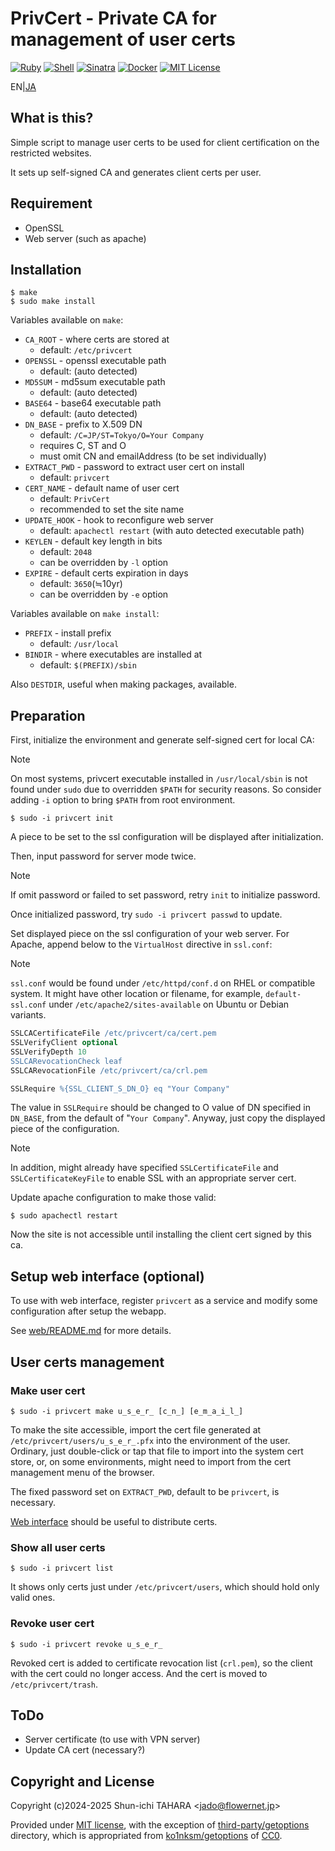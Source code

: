 PrivCert - Private CA for management of user certs
==================================================

[![Ruby](https://img.shields.io/github/languages/top/jado4810/privcert?logo=ruby&logoColor=fff&label=Ruby&labelColor=cc342d&color=666)](https://github.com/jado4810/privcert/search?l=Ruby)
[![Shell](https://img.shields.io/badge/Shell-4eaa25?logo=gnu-bash&logoColor=fff)](https://github.com/jado4810/privcert/search?l=Shell)
[![Sinatra](https://img.shields.io/badge/-Sinatra-000?logo=ruby-sinatra&logoColor=fff)](https://github.com/sinatra)
[![Docker](https://img.shields.io/badge/-Docker-2496ed?logo=docker&logoColor=fff)](https://github.com/docker)
[![MIT License](https://img.shields.io/github/license/jado4810/privcert?logo=data%3Aimage%2Fsvg%2Bxml%3Bbase64%2CPHN2ZyB4bWxucz0iaHR0cDovL3d3dy53My5vcmcvMjAwMC9zdmciIHdpZHRoPSIxNiIgaGVpZ2h0PSIxNiIgZmlsbD0ibm9uZSIgc3Ryb2tlPSIjZmZmIiBzdHJva2Utd2lkdGg9IjEuMjUiPjxwYXRoIGQ9Ik04LDB2MTRNNCwxNGg4TTEsNGgzbDMtMWgybDMsMWgzTTMsNGwtMi41LDZxMi41LDEuNSw1LDB6TTEzLDRsLTIuNSw2cTIuNSwxLjUsNSwweiI+PC9wYXRoPjwvc3ZnPgo%3D)](https://github.com/jado4810/privcert/blob/main/LICENSE.txt)

EN|[JA](./README-ja.md)

What is this?
-------------

Simple script to manage user certs to be used for client certification on the restricted websites.

It sets up self-signed CA and generates client certs per user.

Requirement
-----------

* OpenSSL
* Web server (such as apache)

Installation
------------

```console
$ make
$ sudo make install
```

Variables available on `make`:

* `CA_ROOT` - where certs are stored at
    * default: `/etc/privcert`
* `OPENSSL` - openssl executable path
    * default: (auto detected)
* `MD5SUM` - md5sum executable path
    * default: (auto detected)
* `BASE64` - base64 executable path
    * default: (auto detected)
* `DN_BASE` - prefix to X.509 DN
    * default: `/C=JP/ST=Tokyo/O=Your Company`
    * requires C, ST and O
    * must omit CN and emailAddress (to be set individually)
* `EXTRACT_PWD` - password to extract user cert on install
    * default: `privcert`
* `CERT_NAME` - default name of user cert
    * default: `PrivCert`
    * recommended to set the site name
* `UPDATE_HOOK` - hook to reconfigure web server
    * default: `apachectl restart` (with auto detected executable path)
* `KEYLEN` - default key length in bits
    * default: `2048`
    * can be overridden by `-l` option
* `EXPIRE` - default certs expiration in days
    * default: `3650`(≒10yr)
    * can be overridden by `-e` option

Variables available on `make install`:

* `PREFIX` - install prefix
    * default: `/usr/local`
* `BINDIR` - where executables are installed at
    * default: `$(PREFIX)/sbin`

Also `DESTDIR`, useful when making packages, available.

Preparation
-----------

First, initialize the environment and generate self-signed cert for local CA:

> [!NOTE]
> On most systems, privcert executable installed in `/usr/local/sbin` is not found under `sudo` due to overridden `$PATH` for security reasons.
> So consider adding `-i` option to bring `$PATH` from root environment.

```console
$ sudo -i privcert init
```

A piece to be set to the ssl configuration will be displayed after initialization.

Then, input password for server mode twice.

> [!NOTE]
> If omit password or failed to set password, retry `init` to initialize password.
>
> Once initialized password, try `sudo -i privcert passwd` to update.

Set displayed piece on the ssl configuration of your web server.
For Apache, append below to the `VirtualHost` directive in `ssl.conf`:

> [!NOTE]
> `ssl.conf` would be found under `/etc/httpd/conf.d` on RHEL or compatible system.
> It might have other location or filename, for example, `default-ssl.conf` under `/etc/apache2/sites-available` on Ubuntu or Debian variants.

```apache
SSLCACertificateFile /etc/privcert/ca/cert.pem
SSLVerifyClient optional
SSLVerifyDepth 10
SSLCARevocationCheck leaf
SSLCARevocationFile /etc/privcert/ca/crl.pem

SSLRequire %{SSL_CLIENT_S_DN_O} eq "Your Company"
```

The value in `SSLRequire` should be changed to O value of DN specified in `DN_BASE`, from the default of "`Your Company`".
Anyway, just copy the displayed piece of the configuration.

> [!NOTE]
> In addition, might already have specified `SSLCertificateFile` and `SSLCertificateKeyFile` to enable SSL with an appropriate server cert.

Update apache configuration to make those valid:

```console
$ sudo apachectl restart
```

Now the site is not accessible until installing the client cert signed by this ca.

Setup web interface (optional)
------------------------------

To use with web interface, register `privcert` as a service and modify some configuration after setup the webapp.

See [web/README.md](./web/README.md) for more details.

User certs management
---------------------

### Make user cert

```console
$ sudo -i privcert make u̲s̲e̲r̲ [c̲n̲] [e̲m̲a̲i̲l̲]
```

To make the site accessible, import the cert file generated at `/etc/privcert/users/u̲s̲e̲r̲.pfx` into the environment of the user.
Ordinary, just double-click or tap that file to import into the system cert store, or, on some environments, might need to import from the cert management menu of the browser.

The fixed password set on `EXTRACT_PWD`, default to be `privcert`, is necessary.

[Web interface](./web/) should be useful to distribute certs.

### Show all user certs

```console
$ sudo -i privcert list
```

It shows only certs just under `/etc/privcert/users`, which should hold only valid ones.

### Revoke user cert

```console
$ sudo -i privcert revoke u̲s̲e̲r̲
```

Revoked cert is added to certificate revocation list (`crl.pem`), so the client with the cert could no longer access.
And the cert is moved to `/etc/privcert/trash`.

ToDo
----

* Server certificate (to use with VPN server)
* Update CA cert (necessary?)

Copyright and License
---------------------

Copyright (c)2024-2025 Shun-ichi TAHARA &lt;jado@flowernet.jp&gt;

Provided under [MIT license](./LICENSE.txt), with the exception of [third-party/getoptions](./third-party/getoptions/) directory, which is appropriated from [ko1nksm/getoptions](https://github.com/ko1nksm/getoptions) of [CC0](./third-party/getoptions/LICENSE).
